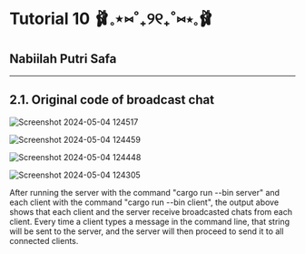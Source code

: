 # Tutorial 10 🩰𓈒⋆⑅˚₊୨୧₊˚⑅⋆𓈒🩰
## Nabiilah Putri Safa
----------------------

## 2.1. Original code of broadcast chat

![Screenshot 2024-05-04 124517](https://github.com/nabiilahputri13/my-first-repob/assets/124870275/6ffb23d8-0047-4662-b98f-f9d3f7d86bca)

![Screenshot 2024-05-04 124459](https://github.com/nabiilahputri13/my-first-repob/assets/124870275/4674237e-df00-45ac-b3c5-b6d4b801328e)

![Screenshot 2024-05-04 124448](https://github.com/nabiilahputri13/my-first-repob/assets/124870275/249e445c-d872-4f95-b04f-933d1134e406)

![Screenshot 2024-05-04 124305](https://github.com/nabiilahputri13/my-first-repob/assets/124870275/9b4554f7-626d-4e3a-a5bc-18c38b624af0)

After running the server with the command "cargo run --bin server" and each client with the command "cargo run --bin client", the output above shows that each client and the server receive broadcasted chats from each client. Every time a client types a message in the command line, that string will be sent to the server, and the server will then proceed to send it to all connected clients.